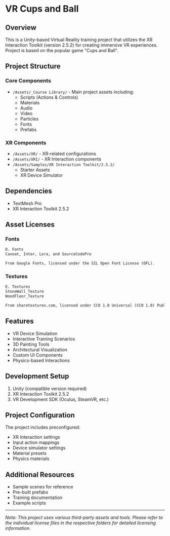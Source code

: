 # VR Cups and Ball

## Overview

This is a Unity-based Virtual Reality training project that utilizes the XR Interaction Toolkit (version 2.5.2) for creating immersive VR experiences. Project is based on the popular game "Cups and Ball".

## Project Structure

### Core Components

- `/Assets/_Course Library/` - Main project assets including:
  - Scripts (Actions & Controls)
  - Materials
  - Audio
  - Video
  - Particles
  - Fonts
  - Prefabs

### XR Components

- `/Assets/XR/` - XR-related configurations
- `/Assets/XRI/` - XR Interaction components
- `/Assets/Samples/XR Interaction Toolkit/2.5.2/`
  - Starter Assets
  - XR Device Simulator

## Dependencies

- TextMesh Pro
- XR Interaction Toolkit 2.5.2

## Asset Licenses

### Fonts

```23:26:Library/Licenses.txt
D. Fonts
Caveat, Inter, Lora, and SourceCodePro

From Google Fonts, licensed under the SIL Open Font License (OFL).
```

### Textures

```29:33:Library/Licenses.txt
E. Textures
StoneWall_Texture
WoodFloor_Texture

From sharetextures.com, licensed under CC0 1.0 Universal (CC0 1.0) Public Domain Dedication.
```

## Features

- VR Device Simulation
- Interactive Training Scenarios
- 3D Painting Tools
- Architectural Visualization
- Custom UI Components
- Physics-based Interactions

## Development Setup

1. Unity (compatible version required)
2. XR Interaction Toolkit 2.5.2
3. VR Development SDK (Oculus, SteamVR, etc.)

## Project Configuration

The project includes preconfigured:

- XR Interaction settings
- Input action mappings
- Device simulator settings
- Material presets
- Physics materials

## Additional Resources

- Sample scenes for reference
- Pre-built prefabs
- Training documentation
- Example scripts

---

_Note: This project uses various third-party assets and tools. Please refer to the individual license files in the respective folders for detailed licensing information._
